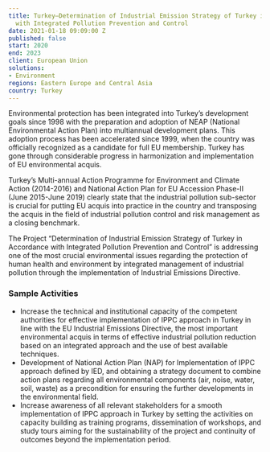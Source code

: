 ```yaml
---
title: Turkey—Determination of Industrial Emission Strategy of Turkey in Accordance
  with Integrated Pollution Prevention and Control
date: 2021-01-18 09:09:00 Z
published: false
start: 2020
end: 2023
client: European Union
solutions:
- Environment
regions: Eastern Europe and Central Asia
country: Turkey
---
```


Environmental protection has been integrated into Turkey’s development goals since 1998 with the preparation and adoption of NEAP (National Environmental Action Plan) into multiannual development plans. This adoption process has been accelerated since 1999, when the country was officially recognized as a candidate for full EU membership. Turkey has gone through considerable progress in harmonization and implementation of EU environmental acquis. 

Turkey’s Multi-annual Action Programme for Environment and Climate Action (2014-2016) and National Action Plan for EU Accession Phase-II (June 2015-June 2019) clearly state that the industrial pollution sub-sector is crucial for putting EU acquis into practice in the country and transposing the acquis in the field of industrial pollution control and risk management as a closing benchmark. 

The Project “Determination of Industrial Emission Strategy of Turkey in Accordance with Integrated Pollution Prevention and Control” is addressing one of the most crucial environmental issues regarding the protection of human health and environment by integrated management of industrial pollution through the implementation of Industrial Emissions Directive.

### Sample Activities

* Increase the technical and institutional capacity of the competent authorities for effective implementation of IPPC approach in Turkey in line with the EU Industrial Emissions Directive, the most important environmental acquis in terms of effective industrial pollution reduction based on an integrated approach and the use of best available techniques.
* Development of National Action Plan (NAP) for Implementation of IPPC approach defined by IED, and obtaining a strategy document to combine action plans regarding all environmental components (air, noise, water, soil, waste) as a precondition for ensuring the further developments in the environmental field.
* Increase awareness of all relevant stakeholders for a smooth implementation of IPPC approach in Turkey by setting the activities on capacity building as training programs, dissemination of workshops, and study tours aiming for the sustainability of the project and continuity of outcomes beyond the implementation period.